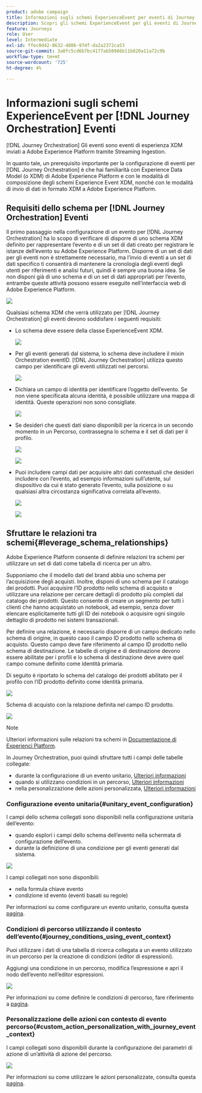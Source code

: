 ```yaml
---
product: adobe campaign
title: Informazioni sugli schemi ExperienceEvent per eventi di Journey Orchestration
description: Scopri gli schemi ExperienceEvent per gli eventi di Journey Orchestration
feature: Journeys
role: User
level: Intermediate
exl-id: ffec0d42-8632-4806-97df-da2a2372ca53
source-git-commit: 3a0fc5cd6b7bc4177ab50986b11b020a11a72c9b
workflow-type: tm+mt
source-wordcount: '725'
ht-degree: 4%

---
```


# Informazioni sugli schemi ExperienceEvent per [!DNL Journey Orchestration] Eventi

[!DNL Journey Orchestration] Gli eventi sono eventi di esperienza XDM inviati a Adobe Experience Platform tramite Streaming Ingestion.

In quanto tale, un prerequisito importante per la configurazione di eventi per [!DNL Journey Orchestration] è che hai familiarità con Experience Data Model (o XDM) di Adobe Experience Platform e con le modalità di composizione degli schemi Experience Event XDM, nonché con le modalità di invio di dati in formato XDM a Adobe Experience Platform.

## Requisiti dello schema per [!DNL Journey Orchestration] Eventi

Il primo passaggio nella configurazione di un evento per [!DNL Journey Orchestration] ha lo scopo di verificare di disporre di uno schema XDM definito per rappresentare l’evento e di un set di dati creato per registrare le istanze dell’evento su Adobe Experience Platform. Disporre di un set di dati per gli eventi non è strettamente necessario, ma l’invio di eventi a un set di dati specifico ti consentirà di mantenere la cronologia degli eventi degli utenti per riferimenti e analisi futuri, quindi è sempre una buona idea. Se non disponi già di uno schema e di un set di dati appropriati per l’evento, entrambe queste attività possono essere eseguite nell’interfaccia web di Adobe Experience Platform.

![](../assets/schema1.png)

Qualsiasi schema XDM che verrà utilizzato per [!DNL Journey Orchestration] gli eventi devono soddisfare i seguenti requisiti:

* Lo schema deve essere della classe ExperienceEvent XDM.

  ![](../assets/schema2.png)

* Per gli eventi generati dal sistema, lo schema deve includere il mixin Orchestration eventID. [!DNL Journey Orchestration] utilizza questo campo per identificare gli eventi utilizzati nei percorsi.

  ![](../assets/schema3.png)

* Dichiara un campo di identità per identificare l’oggetto dell’evento. Se non viene specificata alcuna identità, è possibile utilizzare una mappa di identità. Queste operazioni non sono consigliate.

  ![](../assets/schema4.png)

* Se desideri che questi dati siano disponibili per la ricerca in un secondo momento in un Percorso, contrassegna lo schema e il set di dati per il profilo.

  ![](../assets/schema5.png)

  ![](../assets/schema6.png)

* Puoi includere campi dati per acquisire altri dati contestuali che desideri includere con l’evento, ad esempio informazioni sull’utente, sul dispositivo da cui è stato generato l’evento, sulla posizione o su qualsiasi altra circostanza significativa correlata all’evento.

  ![](../assets/schema7.png)

  ![](../assets/schema8.png)

## Sfruttare le relazioni tra schemi{#leverage_schema_relationships}

Adobe Experience Platform consente di definire relazioni tra schemi per utilizzare un set di dati come tabella di ricerca per un altro.

Supponiamo che il modello dati del brand abbia uno schema per l’acquisizione degli acquisti. Inoltre, disponi di uno schema per il catalogo dei prodotti. Puoi acquisire l’ID prodotto nello schema di acquisto e utilizzare una relazione per cercare dettagli di prodotto più completi dal catalogo dei prodotti. Questo consente di creare un segmento per tutti i clienti che hanno acquistato un notebook, ad esempio, senza dover elencare esplicitamente tutti gli ID dei notebook o acquisire ogni singolo dettaglio di prodotto nei sistemi transazionali.

Per definire una relazione, è necessario disporre di un campo dedicato nello schema di origine, in questo caso il campo ID prodotto nello schema di acquisto. Questo campo deve fare riferimento al campo ID prodotto nello schema di destinazione. Le tabelle di origine e di destinazione devono essere abilitate per i profili e lo schema di destinazione deve avere quel campo comune definito come identità primaria.

Di seguito è riportato lo schema del catalogo dei prodotti abilitato per il profilo con l’ID prodotto definito come identità primaria.

![](../assets/schema9.png)

Schema di acquisto con la relazione definita nel campo ID prodotto.

![](../assets/schema10.png)

>[!NOTE]
>
>Ulteriori informazioni sulle relazioni tra schemi in [Documentazione di Experienci Platform](https://experienceleague.adobe.com/docs/platform-learn/tutorials/schemas/configure-relationships-between-schemas.html?lang=en).

In Journey Orchestration, puoi quindi sfruttare tutti i campi delle tabelle collegate:

* durante la configurazione di un evento unitario, [Ulteriori informazioni](../event/experience-event-schema.md#unitary_event_configuration)
* quando si utilizzano condizioni in un percorso, [Ulteriori informazioni](../event/experience-event-schema.md#journey_conditions_using_event_context)
* nella personalizzazione delle azioni personalizzata, [Ulteriori informazioni](../event/experience-event-schema.md#custom_action_personalization_with_journey_event_context)

### Configurazione evento unitaria{#unitary_event_configuration}

I campi dello schema collegati sono disponibili nella configurazione unitaria dell’evento:

* quando esplori i campi dello schema dell’evento nella schermata di configurazione dell’evento.
* durante la definizione di una condizione per gli eventi generati dal sistema.

![](../assets/schema11.png)

I campi collegati non sono disponibili:

* nella formula chiave evento
* condizione id evento (eventi basati su regole)

Per informazioni su come configurare un evento unitario, consulta questa [pagina](../event/about-creating.md).

### Condizioni di percorso utilizzando il contesto dell’evento{#journey_conditions_using_event_context}

Puoi utilizzare i dati di una tabella di ricerca collegata a un evento utilizzato in un percorso per la creazione di condizioni (editor di espressioni).

Aggiungi una condizione in un percorso, modifica l’espressione e apri il nodo dell’evento nell’editor espressioni.

![](../assets/schema12.png)

Per informazioni su come definire le condizioni di percorso, fare riferimento a [pagina](../building-journeys/condition-activity.md).

### Personalizzazione delle azioni con contesto di evento percorso{#custom_action_personalization_with_journey_event_context}

I campi collegati sono disponibili durante la configurazione dei parametri di azione di un’attività di azione del percorso.

![](../assets/schema13.png)

Per informazioni su come utilizzare le azioni personalizzate, consulta questa [pagina](../building-journeys/using-custom-actions.md).

